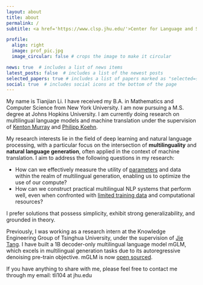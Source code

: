 ```yaml
---
layout: about
title: about
permalink: /
subtitle: <a href='https://www.clsp.jhu.edu/'>Center for Language and Speech Processing</a>,  <a href='https://www.jhu.edu/'>Johns Hopkins University</a>

profile:
  align: right
  image: prof_pic.jpg
  image_circular: false # crops the image to make it circular

news: true  # includes a list of news items
latest_posts: false  # includes a list of the newest posts
selected_papers: true # includes a list of papers marked as "selected={true}"
social: true  # includes social icons at the bottom of the page
---
```


My name is Tianjian Li. I have received my B.A. in Mathematics and Computer Science from New York University. I am now pursuing a M.S. degree at Johns Hopkins University. I am currently doing research on multilingual language models and machine translation under the supervision of [Kenton Murray](https://kentonmurray.com/) and [Philipp Koehn](https://www.cs.jhu.edu/~phi/).

My research interests lie in the field of deep learning and natural language processing, with a particular focus on the intersection of **multilinguality** and **natural language generation**, often applied in the context of machine translation. I aim to address the following questions in my research:

- How can we effectively measure the utility of [parameters](https://tianjianl.github.io/assets/Weighted_Freezing_preprint.pdf) and data within the realm of multilingual generation, enabling us to optimize the use of our compute? 
- How can we construct practical multilingual NLP systems that perform well, even when confronted with [limited training data](https://arxiv.org/abs/2305.17325) and computational resources? 

I prefer solutions that possess simplicity, exhibit strong generalizability, and grounded in theory.

Previously, I was working as a research intern at the Knowledge Engineering Group of Tsinghua University, under the supervision of [Jie Tang](http://keg.cs.tsinghua.edu.cn/jietang/). I have built a 1B decoder-only multilingual language model mGLM, which excels in multilingual generation tasks due to its autoregressive denoising pre-train objective. mGLM is now [open sourced](https://github.com/THUDM/Multilingual-GLM).

If you have anything to share with me, please feel free to contact me through my email: tli104 at jhu.edu

